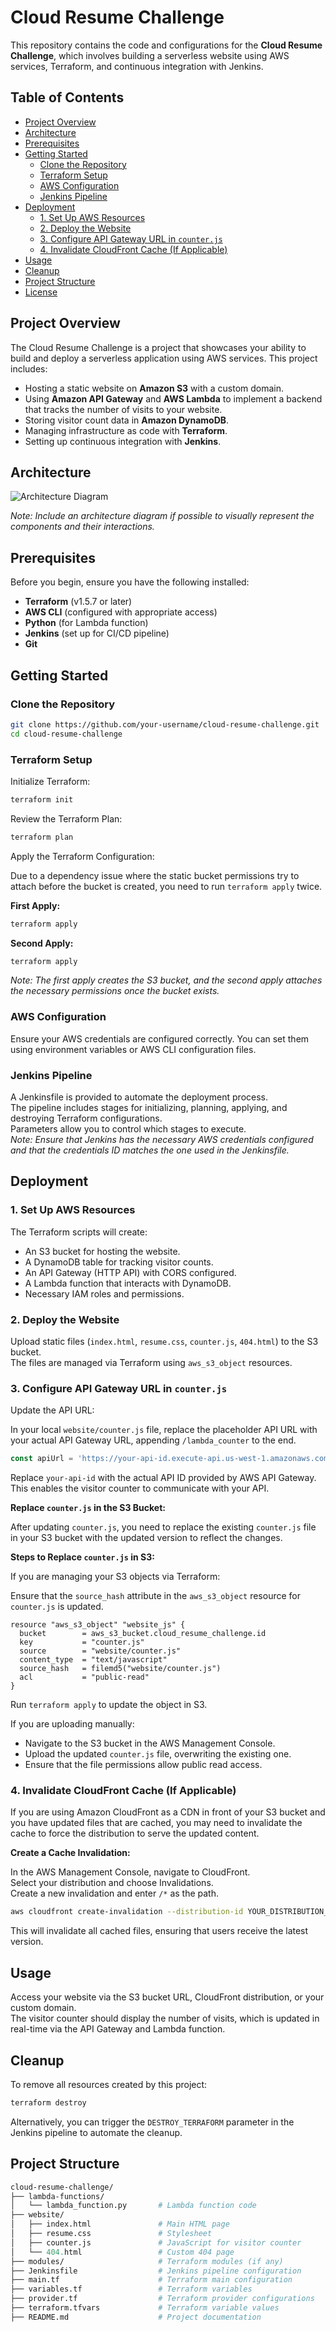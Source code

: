 # **Cloud Resume Challenge**

This repository contains the code and configurations for the **Cloud Resume Challenge**, which involves building a serverless website using AWS services, Terraform, and continuous integration with Jenkins.

## **Table of Contents**

- [Project Overview](#project-overview)
- [Architecture](#architecture)
- [Prerequisites](#prerequisites)
- [Getting Started](#getting-started)
  - [Clone the Repository](#clone-the-repository)
  - [Terraform Setup](#terraform-setup)
  - [AWS Configuration](#aws-configuration)
  - [Jenkins Pipeline](#jenkins-pipeline)
- [Deployment](#deployment)
  - [1. Set Up AWS Resources](#1-set-up-aws-resources)
  - [2. Deploy the Website](#2-deploy-the-website)
  - [3. Configure API Gateway URL in `counter.js`](#3-configure-api-gateway-url-in-counterjs)
  - [4. Invalidate CloudFront Cache (If Applicable)](#4-invalidate-cloudfront-cache-if-applicable)
- [Usage](#usage)
- [Cleanup](#cleanup)
- [Project Structure](#project-structure)
- [License](#license)

## **Project Overview**

The Cloud Resume Challenge is a project that showcases your ability to build and deploy a serverless application using AWS services. This project includes:

- Hosting a static website on **Amazon S3** with a custom domain.
- Using **Amazon API Gateway** and **AWS Lambda** to implement a backend that tracks the number of visits to your website.
- Storing visitor count data in **Amazon DynamoDB**.
- Managing infrastructure as code with **Terraform**.
- Setting up continuous integration with **Jenkins**.

## **Architecture**

![Architecture Diagram](images/cloudresumegram.png)

*Note: Include an architecture diagram if possible to visually represent the components and their interactions.*

## **Prerequisites**

Before you begin, ensure you have the following installed:

- **Terraform** (v1.5.7 or later)
- **AWS CLI** (configured with appropriate access)
- **Python** (for Lambda function)
- **Jenkins** (set up for CI/CD pipeline)
- **Git**

## **Getting Started**

### **Clone the Repository**

```bash
git clone https://github.com/your-username/cloud-resume-challenge.git
cd cloud-resume-challenge
```

### **Terraform Setup**

Initialize Terraform:

```bash
terraform init
```

Review the Terraform Plan:

```bash
terraform plan
```

Apply the Terraform Configuration:

Due to a dependency issue where the static bucket permissions try to attach before the bucket is created, you need to run `terraform apply` twice.

**First Apply:**

```bash
terraform apply
```

**Second Apply:**

```bash
terraform apply
```

*Note: The first apply creates the S3 bucket, and the second apply attaches the necessary permissions once the bucket exists.*

### **AWS Configuration**

Ensure your AWS credentials are configured correctly. You can set them using environment variables or AWS CLI configuration files.

### **Jenkins Pipeline**

A Jenkinsfile is provided to automate the deployment process.  
The pipeline includes stages for initializing, planning, applying, and destroying Terraform configurations.  
Parameters allow you to control which stages to execute.  
*Note: Ensure that Jenkins has the necessary AWS credentials configured and that the credentials ID matches the one used in the Jenkinsfile.*

## **Deployment**

### 1. Set Up AWS Resources

The Terraform scripts will create:

- An S3 bucket for hosting the website.
- A DynamoDB table for tracking visitor counts.
- An API Gateway (HTTP API) with CORS configured.
- A Lambda function that interacts with DynamoDB.
- Necessary IAM roles and permissions.

### 2. Deploy the Website

Upload static files (`index.html`, `resume.css`, `counter.js`, `404.html`) to the S3 bucket.  
The files are managed via Terraform using `aws_s3_object` resources.

### 3. Configure API Gateway URL in `counter.js`

Update the API URL:

In your local `website/counter.js` file, replace the placeholder API URL with your actual API Gateway URL, appending `/lambda_counter` to the end.

```javascript
const apiUrl = 'https://your-api-id.execute-api.us-west-1.amazonaws.com/lambda_counter';
```

Replace `your-api-id` with the actual API ID provided by AWS API Gateway.  
This enables the visitor counter to communicate with your API.

**Replace `counter.js` in the S3 Bucket:**

After updating `counter.js`, you need to replace the existing `counter.js` file in your S3 bucket with the updated version to reflect the changes.

**Steps to Replace `counter.js` in S3:**

If you are managing your S3 objects via Terraform:

Ensure that the `source_hash` attribute in the `aws_s3_object` resource for `counter.js` is updated.

```hcl
resource "aws_s3_object" "website_js" {
  bucket        = aws_s3_bucket.cloud_resume_challenge.id
  key           = "counter.js"
  source        = "website/counter.js"
  content_type  = "text/javascript"
  source_hash   = filemd5("website/counter.js")
  acl           = "public-read"
}
```

Run `terraform apply` to update the object in S3.

If you are uploading manually:

- Navigate to the S3 bucket in the AWS Management Console.
- Upload the updated `counter.js` file, overwriting the existing one.
- Ensure that the file permissions allow public read access.

### 4. Invalidate CloudFront Cache (If Applicable)

If you are using Amazon CloudFront as a CDN in front of your S3 bucket and you have updated files that are cached, you may need to invalidate the cache to force the distribution to serve the updated content.

**Create a Cache Invalidation:**

In the AWS Management Console, navigate to CloudFront.  
Select your distribution and choose Invalidations.  
Create a new invalidation and enter `/*` as the path.

```bash
aws cloudfront create-invalidation --distribution-id YOUR_DISTRIBUTION_ID --paths "/*"
```

This will invalidate all cached files, ensuring that users receive the latest version.

## **Usage**

Access your website via the S3 bucket URL, CloudFront distribution, or your custom domain.  
The visitor counter should display the number of visits, which is updated in real-time via the API Gateway and Lambda function.

## **Cleanup**

To remove all resources created by this project:

```bash
terraform destroy
```

Alternatively, you can trigger the `DESTROY_TERRAFORM` parameter in the Jenkins pipeline to automate the cleanup.

## **Project Structure**

```graphql
cloud-resume-challenge/
├── lambda-functions/
│   └── lambda_function.py       # Lambda function code
├── website/
│   ├── index.html               # Main HTML page
│   ├── resume.css               # Stylesheet
│   ├── counter.js               # JavaScript for visitor counter
│   └── 404.html                 # Custom 404 page
├── modules/                     # Terraform modules (if any)
├── Jenkinsfile                  # Jenkins pipeline configuration
├── main.tf                      # Terraform main configuration
├── variables.tf                 # Terraform variables
├── provider.tf                  # Terraform provider configurations
├── terraform.tfvars             # Terraform variable values
├── README.md                    # Project documentation
```
